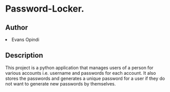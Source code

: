 <h1>Password-Locker.</h1>
<h2>Author</h2>
<li>Evans Opindi</li>

<h2>Description</h2>
This project is a python application that manages users of a person for various accounts i.e. username and passwords for each account. It also stores the passwords and generates a unique password for a user if they do not want to generate new passwords by themselves.
